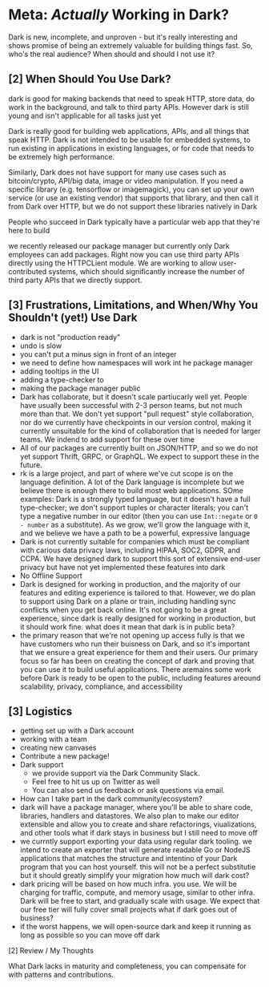 # Meta: _Actually_ Working in Dark?

Dark is new, incomplete, and unproven - but it's really interesting and shows promise of being an extremely valuable for building things fast.
So, who's the real audience? When should and should I not use it?

## [2] When Should You Use Dark?
dark is good for making backends that need to speak HTTP, store data, do work in the background, and talk to third party APIs. However dark is still young and isn't applicable for all tasks just yet

Dark is really good for building web applications, APIs, and all things that speak HTTP. Dark is not intended to be usable for embedded systems, to run existing in applications in existing languages, or for code that needs to be extremely high performance.

Similarly, Dark does not have support for many use cases such as bitcoin/crypto, API/big data, image or video manipulation. If you need a specific library (e.g. tensorflow or imagemagick), you can set up your own service (or use an existing vendor) that supports that library, and then call it from Dark over HTTP, but we do not support these libraries natively in Dark

People who succeed in Dark typically have a particular web app that they're here to build

we recently released our package manager but currently only Dark employees can add packages. Right now you can use third party APIs directly using the HTTPCLient module. We are working to allow user-contributed systems, which should significantly increase the number of third party APIs that we directly support.

## [3] Frustrations, Limitations, and When/Why You Shouldn't (yet!) Use Dark
- dark is not "production ready"
- undo is slow
- you can't put a minus sign in front of an integer
- we need to define how namespaces will work int he package manager
- adding tooltips in the UI
- adding a type-checker to
- making the package manager public
- Dark has collaborate, but it doesn't scale partiucarly well yet. People have usually been successful with 2-3 person teams, but not much more than that. We don't yet support "pull request" style collaboration, nor do we currently have checkpoints in our version control, making it currently unsuitable for the kind of collaboration that is needed for larger teams. We indend to add support for these over time
- All of our packages are currently built on JSON/HTTP, and so we do not yet support Thrift, GRPC, or GraphQL. We expect to support these in the future.
- rk is a large project, and part of where we've cut scope is on the language definition. A lot of the Dark language is incomplete but we believe there is enough there to build most web applications. SOme examples: Dark is a strongly typed language, but it doesn't have a full type-checker; we don't support tuples or character literals; you can't type a negative number in our editor (then you can use `Int::negate` or `0 - number` as a substitute). As we grow, we'll grow the language with it, and we believe we have a path to be a powerful, expressive language
- Dark is not currently suitable for companies which must be compliant with carious data privacy laws, including HIPAA, SOC2, GDPR, and CCPA. We have designed dark to support this sort of extensive end-user privacy but have not yet implemented these features into dark
- No Offline Support
- Dark is designed for working in production, and the majority of our features and editing experience is tailored to that. However, we do plan to support using Dark on a plane or train, including handling sync conflicts when you get back online. It's not going to be a great experience, since dark is really designed for working in production, but it should work fine.
what does it mean that dark is in public beta?
- the primary reason that we're not opening up access fully is that we have customers who run their buisness on Dark, and so it's important that we ensure a great experience for them and their users. Our primary focus so far has been on creating the concept of dark and proving that you can use it to build useful applications. There aremains some work before Dark is ready to be open to the public, including features areound scalability, privacy, compliance, and accessibility

## [3] Logistics
- getting set up with a Dark account
- working with a team
- creating new canvases
- Contribute a new package!
- Dark support
  - we provide support via the Dark Community Slack.
  - Feel free to hit us up on Twitter as well
  - You can also send us feedback or ask questions via email.
- How can I take part in the dark community/ecosystem?
- dark will have a package manager, where you'll be able to share code, libraries, handlers and datastores. We also plan to make our editor extensible and allow you to create and share refactorings, viualizations, and other tools
what if dark stays in business but I still need to move off
- we currntly support exporting your data using regular dark tooling. we intend to create an exporter that will generate readable Go or NodeJS applications that matches the structure and intentino of your Dark program that you can host yourself. this will not be a perfect substitutie but it should greatly simplify your migration
how much will dark cost?
- dark pricing will be based on how much infra. you use. We will be charging for traffic, compute, and memory usage, similar to other infra. Dark will be free to start, and gradually scale with usage. We expect that our free tier will fully cover small projects
what if dark goes out of business?
- if the worst happens, we will open-source dark and keep it running as long as possible so you can move off dark

[2] Review / My Thoughts

What Dark lacks in maturity and completeness, you can compensate for with patterns and contributions.
